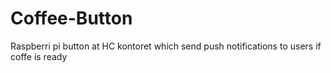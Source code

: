 # Coffee-Button
Raspberri pi button at HC kontoret which send push notifications to users if coffe is ready
